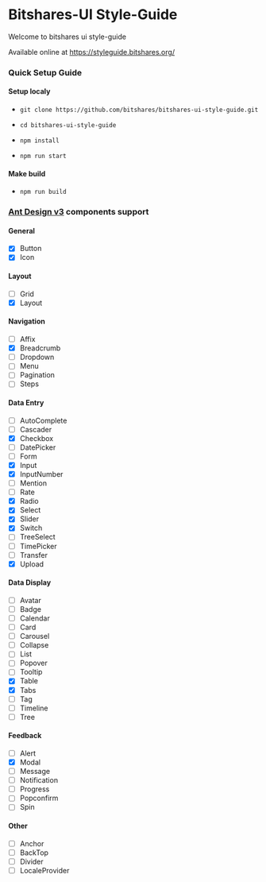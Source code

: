 # Bitshares-UI Style-Guide

Welcome to bitshares ui style-guide

Available online at https://styleguide.bitshares.org/

### Quick Setup Guide

#### Setup localy
- `git clone https://github.com/bitshares/bitshares-ui-style-guide.git`

- `cd bitshares-ui-style-guide`

- `npm install`

- `npm run start`

#### Make build

- `npm run build`

### [Ant Design v3](https://ant.design/docs/react/introduce) components support

#### General

- [x] Button
- [x] Icon

#### Layout

- [ ] Grid
- [x] Layout

#### Navigation

- [ ] Affix
- [x] Breadcrumb
- [ ] Dropdown
- [ ] Menu
- [ ] Pagination
- [ ] Steps

#### Data Entry

- [ ] AutoComplete
- [ ] Cascader
- [x] Checkbox
- [ ] DatePicker
- [ ] Form
- [x] Input
- [x] InputNumber
- [ ] Mention
- [ ] Rate
- [x] Radio
- [x] Select
- [x] Slider
- [x] Switch
- [ ] TreeSelect
- [ ] TimePicker
- [ ] Transfer
- [x] Upload

#### Data Display

- [ ] Avatar
- [ ] Badge
- [ ] Calendar
- [ ] Card
- [ ] Carousel
- [ ] Collapse
- [ ] List
- [ ] Popover
- [ ] Tooltip
- [x] Table
- [x] Tabs
- [ ] Tag
- [ ] Timeline
- [ ] Tree

#### Feedback

- [ ] Alert
- [x] Modal
- [ ] Message
- [ ] Notification
- [ ] Progress
- [ ] Popconfirm
- [ ] Spin

#### Other

- [ ] Anchor
- [ ] BackTop
- [ ] Divider
- [ ] LocaleProvider
